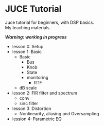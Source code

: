 # JUCE Tutorial
Juce tutorial for beginners, with DSP basics.   
My teaching materials.

***Warning: working in progress***
* lesson 0: Setup
* lesson 1: Basic
    * Basic 
        * Bus
        * Knob 
        * State
        * monitoring
            * RTF
    * dB scale 
* lesson 2: FIR filter and spectrum
    * conv
    * sinc filter
* lesson 3: Distortion
    * Nonlinearity, aliasing and Oversampling
* lession 4: Parametric EQ